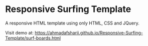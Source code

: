 # Responsive Surfing Template

A responsive HTML template using only HTML, CSS and JQuery.

Visit demo at: https://ahmadafsharii.github.io/Responsive-Surfing-Template/surf-boards.html

